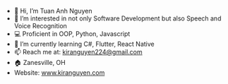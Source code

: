 - 👋 Hi, I’m Tuan Anh Nguyen
- 👀 I’m interested in not only Software Development but also Speech and Voice Recognition
- 💻 Proficient in OOP, Python, Javascript
- 🌱 I’m currently learning C#, Flutter, React Native
- 📫 Reach me at: kiranguyen224@gmail.com
- 🏠 Zanesville, OH
- Website: www.kiranguyen.com
